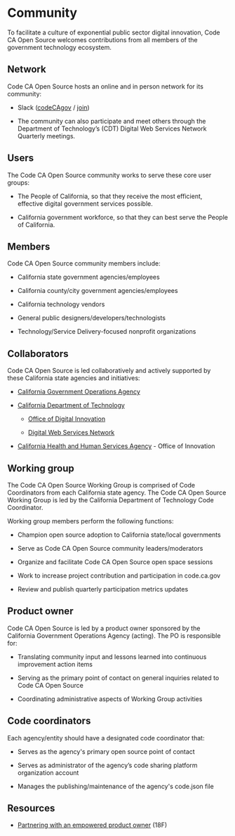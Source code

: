 # Community

To facilitate a culture of exponential public sector digital innovation, Code CA Open Source welcomes contributions from all members of the government technology ecosystem.

## Network

Code CA Open Source hosts an online and in person network for its community:

* Slack ([codeCAgov](https://codecagov.slack.com/) / [join](https://join.slack.com/t/codecagov/shared_invite/enQtNDU3MDY2NDUyMTk3LTkxMzEwYzU3MzdkNTE3ZGE0OGY4MjU5YzUzMTE5ODgwZjc3ZDE3MjlhMjQ3NTJkN2Y2NzFmZDk0NzZmNzgwYmU))

* The community can also participate and meet others through the Department of Technology’s (CDT) Digital Web Services Network Quarterly meetings.

## Users

The Code CA Open Source community works to serve these core user groups:

* The People of California, so that they receive the most efficient, effective digital government services possible.

* California government workforce, so that they can best serve the People of California.

## Members

Code CA Open Source community members include:

* California state government agencies/employees

* California county/city government agencies/employees

* California technology vendors

* General public designers/developers/technologists

* Technology/Service Delivery-focused nonprofit organizations

## Collaborators

Code CA Open Source is led collaboratively and actively supported by these California state agencies and initiatives:

* [California Government Operations Agency](https://www.govops.ca.gov/)

* [California Department of Technology](https://cdt.ca.gov/)

    * [Office of Digital Innovation](https://cdt.ca.gov/digital-innovation/)

    * [Digital Web Services Network](https://cdt.ca.gov/dwsn/)

* [California Health and Human Services Agency](http://www.chhs.ca.gov/Pages/Home.aspx) - Office of Innovation

## Working group

The Code CA Open Source Working Group is comprised of Code Coordinators from each California state agency. The Code CA Open Source Working Group is led by the California Department of Technology Code Coordinator.

Working group members perform the following functions:

* Champion open source adoption to California state/local governments

* Serve as Code CA Open Source community leaders/moderators

* Organize and facilitate Code CA Open Source open space sessions

* Work to increase project contribution and participation in code.ca.gov

* Review and publish quarterly participation metrics updates

## Product owner

Code CA Open Source is led by a product owner sponsored by the California Government Operations Agency (acting). The PO is responsible for:

* Translating community input and lessons learned into continuous improvement action items

* Serving as the primary point of contact on general inquiries related to Code CA Open Source

* Coordinating administrative aspects of Working Group activities

## Code coordinators

Each agency/entity should have a designated code coordinator that:

* Serves as the agency's primary open source point of contact

* Serves as administrator of the agency’s code sharing platform organization account

* Manages the publishing/maintenance of the agency's code.json file

## Resources

* [Partnering with an empowered product owner](https://18f.gsa.gov/partnership-principles/#partnering-with-an-empowered-product-owner ) (18F)
